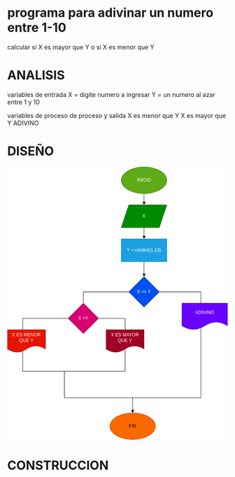 # programa para adivinar un numero entre 1-10
 calcular si X es mayor que Y o si X es menor que Y

# ANALISIS
variables de entrada
X = digite numero a ingresar
Y = un numero al azar entre 1 y 10

variables de proceso de proceso y salida
X es menor que Y
X es mayor que Y
ADIVINO 

# DISEÑO 
!["Diagrama de flujo"](diagrama.png "diagrama de flujo")

# CONSTRUCCION 